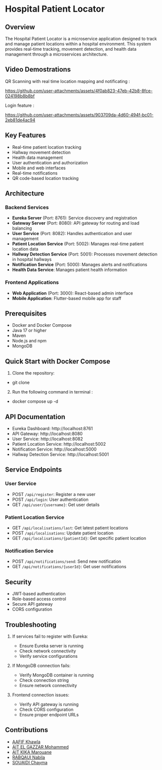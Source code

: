 # Hospital Patient Locator

## Overview
The Hospital Patient Locator is a microservice application designed to track and manage patient locations within a hospital environment. This system provides real-time tracking, movement detection, and health data management through a microservices architecture.

## Video Demostrations
QR Scanning with real time location mapping and notificating :

https://github.com/user-attachments/assets/4f0ab823-47eb-42b8-8fce-024198b8b8bf

Login feature : 

https://github.com/user-attachments/assets/903709da-4d60-494f-bc01-2eb81de4ac94

## Key Features
- Real-time patient location tracking
- Hallway movement detection
- Health data management
- User authentication and authorization
- Mobile and web interfaces
- Real-time notifications
- QR code-based location tracking

## Architecture

### Backend Services
- **Eureka Server** (Port: 8761): Service discovery and registration
- **Gateway Server** (Port: 8080): API gateway for routing and load balancing
- **User Service** (Port: 8082): Handles authentication and user management
- **Patient Location Service** (Port: 5002): Manages real-time patient location data
- **Hallway Detection Service** (Port: 5001): Processes movement detection in hospital hallways
- **Notification Service** (Port: 5000): Manages alerts and notifications
- **Health Data Service**: Manages patient health information

### Frontend Applications
- **Web Application** (Port: 3000): React-based admin interface
- **Mobile Application**: Flutter-based mobile app for staff

## Prerequisites
- Docker and Docker Compose
- Java 17 or higher
- Maven
- Node.js and npm
- MongoDB

## Quick Start with Docker Compose

1. Clone the repository:
- git clone 
2. Run the following command in terminal :
- docker compose up -d
  
## API Documentation
- Eureka Dashboard: http://localhost:8761
- API Gateway: http://localhost:8080
- User Service: http://localhost:8082
- Patient Location Service: http://localhost:5002
- Notification Service: http://localhost:5000
- Hallway Detection Service: http://localhost:5001

## Service Endpoints

### User Service
- POST `/api/register`: Register a new user
- POST `/api/login`: User authentication
- GET `/api/user/{username}`: Get user details

### Patient Location Service
- GET `/api/localisations/last`: Get latest patient locations
- POST `/api/localisations`: Update patient location
- GET `/api/localisations/{patientId}`: Get specific patient location

### Notification Service
- POST `/api/notifications/send`: Send new notification
- GET `/api/notifications/{userId}`: Get user notifications

## Security
- JWT-based authentication
- Role-based access control
- Secure API gateway
- CORS configuration

## Troubleshooting
1. If services fail to register with Eureka:
   - Ensure Eureka server is running
   - Check network connectivity
   - Verify service configurations

2. If MongoDB connection fails:
   - Verify MongoDB container is running
   - Check connection string
   - Ensure network connectivity

3. Frontend connection issues:
   - Verify API gateway is running
   - Check CORS configuration
   - Ensure proper endpoint URLs

## Contributions 
- [AAFIF Khawla](https://github.com/KhawlaAAFIF)
- [AIT EL GAZZAR Mohammed](https://github.com/MohammedAitelgazzar)
- [AIT KIKA Marouane](https://github.com/Marouane124)
- [RABQAUI Nabila](https://github.com/nabilarabqaoui)
- [SOUAIDI Chayma](https://github.com/Chayma-05) 
